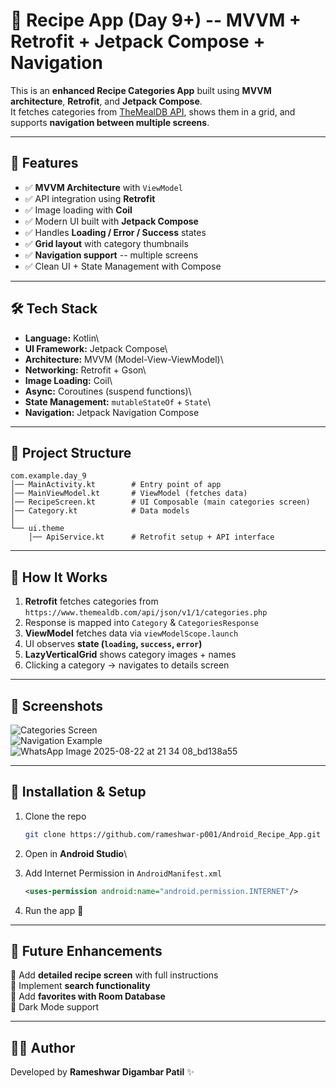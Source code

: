 
# 🍲 Recipe App (Day 9+) -- MVVM + Retrofit + Jetpack Compose + Navigation

This is an **enhanced Recipe Categories App** built using **MVVM
architecture**, **Retrofit**, and **Jetpack Compose**.\
It fetches categories from [TheMealDB API](https://www.themealdb.com/),
shows them in a grid, and supports **navigation between multiple
screens**.

------------------------------------------------------------------------

## 📱 Features

-   ✅ **MVVM Architecture** with `ViewModel`
-   ✅ API integration using **Retrofit**
-   ✅ Image loading with **Coil**
-   ✅ Modern UI built with **Jetpack Compose**
-   ✅ Handles **Loading / Error / Success** states
-   ✅ **Grid layout** with category thumbnails
-   ✅ **Navigation support** -- multiple screens
-   ✅ Clean UI + State Management with Compose

------------------------------------------------------------------------

## 🛠️ Tech Stack

-   **Language:** Kotlin\
-   **UI Framework:** Jetpack Compose\
-   **Architecture:** MVVM (Model-View-ViewModel)\
-   **Networking:** Retrofit + Gson\
-   **Image Loading:** Coil\
-   **Async:** Coroutines (suspend functions)\
-   **State Management:** `mutableStateOf` + `State`\
-   **Navigation:** Jetpack Navigation Compose

------------------------------------------------------------------------

## 📂 Project Structure

    com.example.day_9
    │── MainActivity.kt        # Entry point of app
    │── MainViewModel.kt       # ViewModel (fetches data)
    │── RecipeScreen.kt        # UI Composable (main categories screen)
    │── Category.kt            # Data models
    │
    └── ui.theme
        │── ApiService.kt      # Retrofit setup + API interface

------------------------------------------------------------------------

## 🚀 How It Works

1.  **Retrofit** fetches categories from\
    `https://www.themealdb.com/api/json/v1/1/categories.php`
2.  Response is mapped into `Category` & `CategoriesResponse`
3.  **ViewModel** fetches data via `viewModelScope.launch`
4.  UI observes **state (`loading`, `success`, `error`)**
5.  **LazyVerticalGrid** shows category images + names
6.  Clicking a category → navigates to details screen

------------------------------------------------------------------------

## 📸 Screenshots

![Categories
Screen](https://github.com/user-attachments/assets/22d29ffe-f174-4d21-b2cd-ab4af801028d)\
![Navigation
Example](https://github.com/user-attachments/assets/32dec066-09bd-4e09-8dd6-050f6cff45fc)\
![WhatsApp Image 2025-08-22 at 21 34 08_bd138a55](https://github.com/user-attachments/assets/13176f2c-c483-4692-8aee-65c516c76344)


------------------------------------------------------------------------

## 🔧 Installation & Setup

1.  Clone the repo

    ``` bash
    git clone https://github.com/rameshwar-p001/Android_Recipe_App.git
    ```

2.  Open in **Android Studio**\

3.  Add Internet Permission in `AndroidManifest.xml`

    ``` xml
    <uses-permission android:name="android.permission.INTERNET"/>
    ```

4.  Run the app 🚀

------------------------------------------------------------------------

## 📌 Future Enhancements

🔹 Add **detailed recipe screen** with full instructions\
🔹 Implement **search functionality**\
🔹 Add **favorites with Room Database**\
🔹 Dark Mode support

------------------------------------------------------------------------

## 👨‍💻 Author

Developed by **Rameshwar Digambar Patil** ✨
